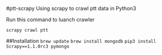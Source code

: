 #ptt-scrapy
Using scrapy to crawl ptt data in Python3

Run this command to luanch crawler

`scrapy crawl ptt`

##Installation
`brew update`
`brew install mongodb`
`pip3 install Scrapy==1.1.0rc3 pymongo`